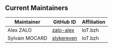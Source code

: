 ## Current Maintainers

| Maintainer         | GitHub ID                                               | Affiliation       |
| ------------------ | ------------------------------------------------------- | ----------------- |
| Alex ZALO          | [zalo-alex](https://github.com/zalo-alex)               | IoT.bzh           |
| Sylvain MOCARD     | [slykereven](https://github.com/slykereven)             | IoT.bzh           |

